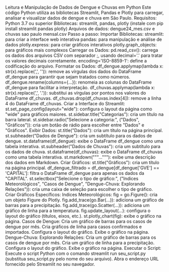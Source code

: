 Leitura e Manipulação de Dados de Dengue e Chuvas em Python
Este código Python utiliza as bibliotecas Streamlit, Pandas e Plotly para carregar, analisar e visualizar dados de dengue e chuva em São Paulo.
Requisitos:
Python 3.7 ou superior
Bibliotecas: streamlit, pandas, plotly (instale com pip install streamlit pandas plotly)
Arquivos de dados: dengue24_mes.csv e chuvas sao paulo mensal.csv
Passo a passo:
Importar Bibliotecas:
streamlit: para criar a interface web interativa
pandas: para manipulação e análise de dados
plotly.express: para criar gráficos interativos
plotly.graph_objects: para gráficos mais complexos
Carregar os Dados:
pd.read_csv(): carrega os dados dos arquivos CSV com separador ;, usando decimal='.' para tratar os valores decimais corretamente.
encoding='ISO-8859-1': define a codificação do arquivo.
Formatar os Dados:
df_dengue.applymap(lambda x: str(x).replace(',', '')): remove as vírgulas dos dados do DataFrame df_dengue para garantir que sejam tratados como números.
df_dengue.rename(columns={...}): renomeia as colunas do DataFrame df_dengue para facilitar a interpretação.
df_chuvas.applymap(lambda x: str(x).replace(',', '.')): substitui as vírgulas por pontos nos valores do DataFrame df_chuvas.
df_chuvas.drop(df_chuvas.index[4]): remove a linha 4 do DataFrame df_chuvas.
Criar a Interface do Streamlit:
st.set_page_config(layout="wide"): configura o layout da página como "wide" para gráficos maiores.
st.sidebar.title("Categorias"): cria um título na barra lateral.
st.sidebar.radio("Selecione a categoria:", ("Dados", "Gráficos")): cria um botão de rádio para escolher entre "Dados" e "Gráficos".
Exibir Dados:
st.title("Dados"): cria um título na página principal.
st.subheader("Dados de Dengue"): cria um subtítulo para os dados de dengue.
st.dataframe(df_dengue): exibe o DataFrame df_dengue como uma tabela interativa.
st.subheader("Dados de Chuvas"): cria um subtítulo para os dados de chuva.
st.dataframe(df_chuvas): exibe o DataFrame df_chuvas como uma tabela interativa.
st.markdown("""..."""): exibe uma descrição dos dados em Markdown.
Criar Gráficos:
st.title("Gráficos"): cria um título na página principal.
df_dengue_filtrado = df_dengue[df_dengue['GVE'] == 'CAPITAL']: filtra o DataFrame df_dengue para apenas os dados da "CAPITAL".
st.selectbox("Selecione o tipo de gráfico:", ("Indices Meteorológicos", "Casos de Dengue", "Dengue-Chuva: Explorando Relações")): cria uma caixa de seleção para escolher o tipo de gráfico.
Criar Gráficos Específicos:
Indices Meteorológicos:
fig = go.Figure(): cria um objeto Figure do Plotly.
fig.add_trace(go.Bar(...)): adiciona um gráfico de barras para a precipitação.
fig.add_trace(go.Scatter(...)): adiciona um gráfico de linha para a temperatura.
fig.update_layout(...): configura o layout do gráfico (títulos, eixos, etc.).
st.plotly_chart(fig): exibe o gráfico na página.
Casos de Dengue:
Cria um gráfico de barras para os casos de dengue por mês.
Cria gráficos de linha para casos confirmados e importados.
Configura o layout do gráfico.
Exibe o gráfico na página.
Dengue-Chuva: Explorando Relações:
Cria um gráfico de barras para os casos de dengue por mês.
Cria um gráfico de linha para a precipitação.
Configura o layout do gráfico.
Exibe o gráfico na página.
Executar o Script:
Execute o script Python com o comando streamlit run seu_script.py (substitua seu_script.py pelo nome do seu arquivo).
Abra o endereço URL fornecido pelo Streamlit no seu navegador.
